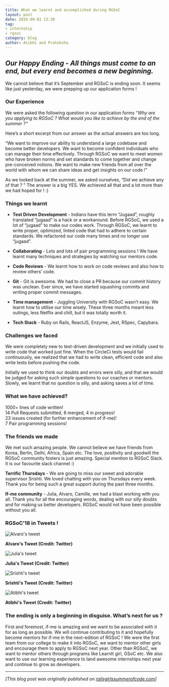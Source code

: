 ```yaml
---
title: What we learnt and accomplished during RGSoC
layout: post
date: 2018-09-01 13:30
tag:
- internship
- rgsoc
category: blog
author: Atibhi and Prateksha
---
```


## ***Our Happy Ending - All things must come to an end, but every end becomes a new beginning.***

We cannot believe that it’s September and RGSoC is ending soon. It seems like just yesterday, we were prepping up our application forms !

### **Our Experience**

We were asked the following question in our application forms *“Why are you applying to RGSoC ? What would you like to achieve by the end of the summer ?“*

Here’s a short excerpt from our answer as the actual answers are too long. 

“We want to improve our ability to understand a large codebase and become better developers. We want to become confident individuals who can manage their time effectively. Through RGSoC we want to meet women who have broken norms and set standards to come together and change pre-conceived notions. We want to make new friends from all over the world with whom we can share ideas and get insights on our code !”

As we looked back at the summer, we asked ourselves, “Did we achieve any of that ? "
The answer is a big YES. We achieved all that and a lot more than we had hoped for ! :)

### **Things we learnt**

- **Test Driven Development** - Indians have this term “Jugaad”, roughly translated “jugaad” is a hack or a workaround. Before RGSoC, we used a lot of “jugaad” to make our codes work. Through RGSoC, we learnt to write proper, optimized, linted code that had to adhere to certain standards. We refactored our code many times and no longer use “jugaad”.

- **Collaborating** - Lots and lots of pair programming sessions ! We have learnt many techniques and strategies by watching our mentors code.

- **Code Reviews** - We learnt how to work on code reviews and also how to review others’ code.

- **Git** - Git is awesome. We had to close a PR because our commit history was unclean. Ever since, we have started squashing commits and writing proper commit messages. 

- **Time management** -  Juggling University with RGSoC wasn’t easy. We learnt how to utilise our time wisely. These three months meant less outings, less Netflix and chill, but it was totally worth it.

- **Tech Stack** - Ruby on Rails, ReactJS, Enzyme, Jest, RSpec, Capybara. 


### **Challenges we faced**

We were completely new to test-driven development and we initially used to write code that worked just fine. When the CircleCi tests would fail continuously, we realized that we had to write clean, efficient code and also write tests before pushing the code.

Initially we used to think our doubts and errors were silly, and that we would be judged for asking such simple questions to our coaches or mentors. Slowly, we learnt that no question is silly, and asking saves a lot of time. 

### **What we have achieved?**

1000+ lines of code written!  
14 Pull Requests submitted, 8 merged, 4 in progress!   
23 issues created (for further enhancement of if-me)!  
7 Pair programming sessions!

### **The friends we made**

We met such amazing people. We cannot believe we have friends from Korea, Berlin, Delhi, Africa, Spain etc. The love, positivity and goodwill the RGSoC community fosters is just amazing. Special mention to RGSoC Slack. It is our favourite slack channel :)

**Terrific Thursdays** - We are going to miss our sweet and adorable supervisor Srishti. We loved chatting with you on Thursdays every week. Thank you for being such a great support during the past three months.

**If-me community** - Julia, Alvaro, Camille, we had a blast working with you all. Thank you for all the encouraging words, dealing with our silly doubts and for making us better developers. RGSoC would not have been possible without you all.

### **RGSoC’18 in Tweets !**

![Alvaro's tweet](https://asquare14.github.io/assets/images/2018-07-30-TeamRubies-AlvaroTweet.jpg)
<div class="image-credits"><b>Alvaro's Tweet (Credit: Twitter)</b></div>

![Julia's tweet](https://asquare14.github.io/assets/images/2018-07-30-TeamRubies-JuliaTweet.jpg)
<div class="image-credits"><b>Julia's Tweet (Credit: Twitter)</b></div>

![Srishti's tweet](https://asquare14.github.io/assets/images/2018-07-30-TeamRubies-SrishtiTweet.jpg)
<div class="image-credits"><b>Srishti's Tweet (Credit: Twitter)</b></div>

![Atibhi's tweet](https://asquare14.github.io/assets/images/2018-07-30-TeamRubies-AtibhiTweet.jpg)
<div class="image-credits"><b>Atibhi's Tweet (Credit: Twitter)</b></div>

### **The ending is only a beginning in disguise. What’s next for us ?**

First and foremost, if-me is amazing and we want to be associated with it for as long as possible. We will continue contributing to it and hopefully become mentors for if-me in the next-edition of RGSoC !
We were the first team from our college to make it into RGSoC, we want to mentor other girls and encourage them to apply to RGSoC next year. Other than RGSoC, we want to mentor others through programs like LearnIt girl, GSoC etc.
We also want to use our learning experience to land awesome internships next year and continue to grow as developers. 

---

*[This blog post was originally published on [railsgirlssummerofcode.com](https://railsgirlssummerofcode.org/blog/2018-09-30-team-rubies-blog2)]*